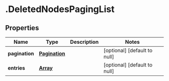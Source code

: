 # .DeletedNodesPagingList

## Properties
Name | Type | Description | Notes
------------ | ------------- | ------------- | -------------
**pagination** | [**Pagination**](Pagination.md) |  | [optional] [default to null]
**entries** | [**Array<DeletedNodeEntry>**](DeletedNodeEntry.md) |  | [optional] [default to null]


